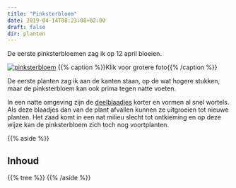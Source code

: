 ```yaml
---
title: "Pinksterbloem"
date: 2019-04-14T08:23:08+02:00
draft: false
dir: planten
---
```


De eerste pinksterbloemen zag ik op 12 april bloeien. 


[![pinksterbloem](/images/pinksterbloem_klein.jpg)](/images/pinksterbloem.jpg)
{{% caption %}}Klik voor grotere foto{{% /caption %}} 

De eerste planten zag ik aan de kanten staan, op de wat hogere stukken, maar de pinksterbloem kan ook prima tegen natte voeten.

In een natte omgeving zijn de [deelblaadjes](https://wilde-planten.nl/uitleg/deelblaadjes.htm) korter en vormen al snel wortels.
Als deze blaadjes dan van de plant afvallen kunnen ze uitgroeien tot nieuwe planten. 
Het zaad komt in een nat milieu slecht tot ontkieming en op deze wijze kan de pinksterbloem zich toch nog voortplanten. 


{{% aside %}}
## Inhoud
{{% tree %}}
{{% /aside %}}